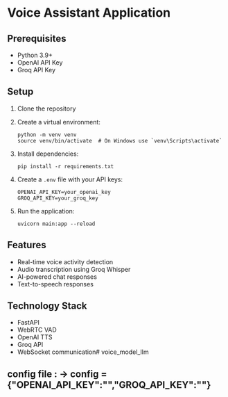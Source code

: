 # Voice Assistant Application

## Prerequisites
- Python 3.9+
- OpenAI API Key
- Groq API Key

## Setup
1. Clone the repository
2. Create a virtual environment:
   ```
   python -m venv venv
   source venv/bin/activate  # On Windows use `venv\Scripts\activate`
   ```

3. Install dependencies:
   ```
   pip install -r requirements.txt
   ```

4. Create a `.env` file with your API keys:
   ```
   OPENAI_API_KEY=your_openai_key
   GROQ_API_KEY=your_groq_key
   ```

5. Run the application:
   ```
   uvicorn main:app --reload
   ```

## Features
- Real-time voice activity detection
- Audio transcription using Groq Whisper
- AI-powered chat responses
- Text-to-speech responses

## Technology Stack
- FastAPI
- WebRTC VAD
- OpenAI TTS
- Groq API
- WebSocket communication# voice_model_llm



## config file : -> config = {"OPENAI_API_KEY":"","GROQ_API_KEY":""}


